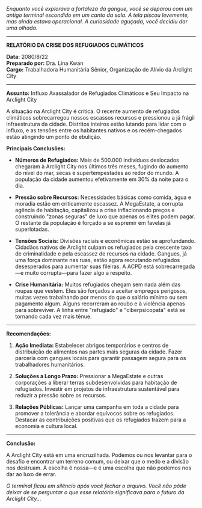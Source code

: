 _Enquanto você explorava a fortaleza da gangue, você se deparou com um antigo terminal escondido em um canto da sala. A tela piscou levemente, mas ainda estava operacional. A curiosidade aguçada, você decidiu dar uma olhada._

---

**RELATÓRIO DA CRISE DOS REFUGIADOS CLIMÁTICOS**

**Data:** 2080/8/22  
**Preparado por:** Dra. Lina Kwan  
**Cargo:** Trabalhadora Humanitária Sênior, Organização de Alívio da Arclight City

---

**Assunto:** Influxo Avassalador de Refugiados Climáticos e Seu Impacto na Arclight City

A situação na Arclight City é crítica. O recente aumento de refugiados climáticos sobrecarregou nossos escassos recursos e pressionou a já frágil infraestrutura da cidade. Distritos inteiros estão lutando para lidar com o influxo, e as tensões entre os habitantes nativos e os recém-chegados estão atingindo um ponto de ebulição.

**Principais Conclusões:**

- **Números de Refugiados:** Mais de 500.000 indivíduos deslocados chegaram à Arclight City nos últimos três meses, fugindo do aumento do nível do mar, secas e supertempestades ao redor do mundo. A população da cidade aumentou efetivamente em 30% da noite para o dia.

- **Pressão sobre Recursos:** Necessidades básicas como comida, água e moradia estão em criticamente escassez. A MegaEstate, a corrupta agência de habitação, capitalizou a crise inflacionando preços e construindo "zonas seguras" de luxo que apenas os elites podem pagar. O restante da população é forçado a se espremir em favelas já superlotadas.

- **Tensões Sociais:** Divisões raciais e econômicas estão se aprofundando. Cidadãos nativos de Arclight culpam os refugiados pela crescente taxa de criminalidade e pela escassez de recursos na cidade. Gangues, já uma força dominante nas ruas, estão agora recrutando refugiados desesperados para aumentar suas fileiras. A ACPD está sobrecarregada—e muito corrupta—para fazer algo a respeito.

- **Crise Humanitária:** Muitos refugiados chegam sem nada além das roupas que vestem. Eles são forçados a aceitar empregos perigosos, muitas vezes trabalhando por menos do que o salário mínimo ou sem pagamento algum. Alguns recorreram ao roubo e à violência apenas para sobreviver. A linha entre "refugiado" e "ciberpsicopata" está se tornando cada vez mais tênue.

---

**Recomendações:**

1. **Ação Imediata:** Estabelecer abrigos temporários e centros de distribuição de alimentos nas partes mais seguras da cidade. Fazer parceria com gangues locais para garantir passagem segura para os trabalhadores humanitários.

2. **Soluções a Longo Prazo:** Pressionar a MegaEstate e outras corporações a liberar terras subdesenvolvidas para habitação de refugiados. Investir em projetos de infraestrutura sustentável para reduzir a pressão sobre os recursos.

3. **Relações Públicas:** Lançar uma campanha em toda a cidade para promover a tolerância e abordar equívocos sobre os refugiados. Destacar as contribuições positivas que os refugiados trazem para a economia e cultura local.

---

**Conclusão:**

A Arclight City está em uma encruzilhada. Podemos ou nos levantar para o desafio e encontrar um terreno comum, ou deixar que o medo e a divisão nos destruam. A escolha é nossa—e é uma escolha que não podemos nos dar ao luxo de errar.

_O terminal ficou em silêncio após você fechar o arquivo. Você não pôde deixar de se perguntar o que esse relatório significava para o futuro da Arclight City..._

